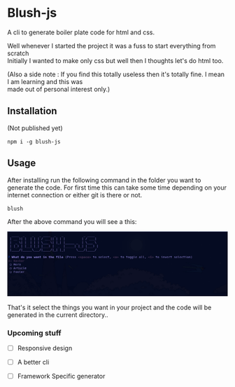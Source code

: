 # Blush-js

A cli to generate boiler plate code for html and css. 

Well whenever I started the project it was a fuss to start everything from scratch   
Initially I wanted to make only css but well then I thoughts let's do html too.     

(Also a side note : If you find this totally useless then it's totally fine. I mean I am learning and this was  
made out of personal interest only.)

## Installation
(Not published yet)

    npm i -g blush-js

## Usage 
After installing run the following command in the folder you want to generate the code.
For first time this can take some time depending on your internet connection or either git is there or not.
        
    blush

After the above command you will see a this:

![working](./src/blushpic.png)

That's it select the things you want in your project and the code will be generated in the current directory..


### Upcoming stuff

- [ ] Responsive design
- [ ] A better cli
- [ ] Framework Specific generator


